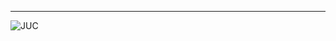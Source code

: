 



---

![JUC](http://r.photo.store.qq.com/psb?/V14L47VC0w3vOf/zvF3MjbHb8iOjjLDi.QTCcImq17*RMdi50ibmL.pUDk!/r/dMMAAAAAAAAA)